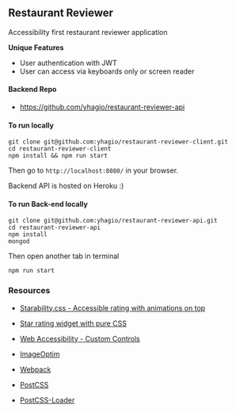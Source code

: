 ## Restaurant Reviewer
Accessibility first restaurant reviewer application

**Unique Features**
- User authentication with JWT
- User can access via keyboards only or screen reader

#### Backend Repo
- https://github.com/yhagio/restaurant-reviewer-api


#### To run locally
```
git clone git@github.com:yhagio/restaurant-reviewer-client.git
cd restaurant-reviewer-client
npm install && npm run start
```
Then go to `http://localhost:8080/` in your browser.

Backend API is hosted on Heroku :)

#### To run Back-end locally
```
git clone git@github.com:yhagio/restaurant-reviewer-api.git
cd restaurant-reviewer-api
npm install
mongod
```
Then open another tab in terminal
```
npm run start
```

### Resources
- [Starability.css - Accessible rating with animations on top](https://github.com/LunarLogic/starability)
- [Star rating widget with pure CSS](http://lea.verou.me/2011/08/accessible-star-rating-widget-with-pure-css/)
- [Web Accessibility - Custom Controls](https://www.w3.org/WAI/tutorials/forms/custom-controls/)

- [ImageOptim](https://imageoptim.com/mac)
- [Webpack](http://webpack.github.io/docs/)
- [PostCSS](http://postcss.org/)
- [PostCSS-Loader](https://github.com/postcss/postcss-loader)
